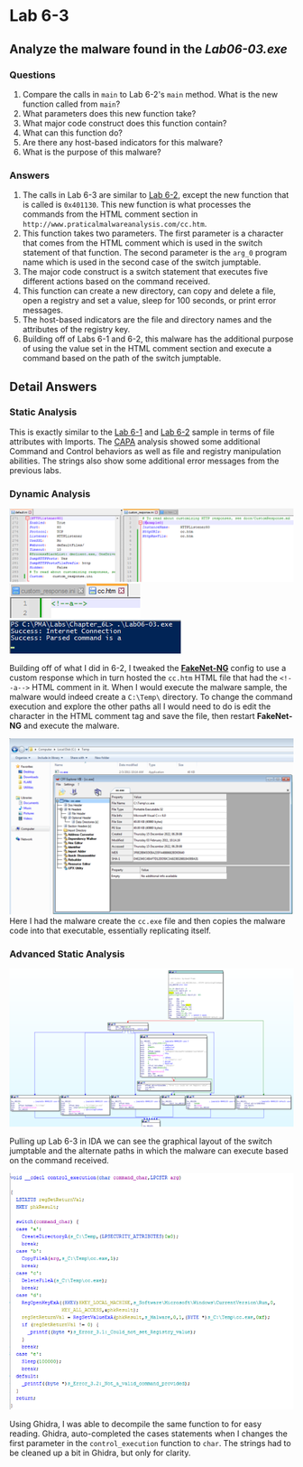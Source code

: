# Lab 6-3

## Analyze the malware found in the *Lab06-03.exe*

### Questions

1. Compare the calls in `main` to Lab 6-2's `main` method. What is the new function called from `main`?
2. What parameters does this new function take?
3. What major code construct does this function contain?
4. What can this function do?
5. Are there any host-based indicators for this malware?
6. What is the purpose of this malware?

### Answers

1. The calls in Lab 6-3 are similar to [Lab 6-2](/Chap6/6-2/README.md#answers), except the new function that is called is `0x401130`. This new function is what processes the commands from the HTML comment section in `http://www.praticalmalwareanalysis.com/cc.htm`.
2. This function takes two parameters. The first parameter is a character that comes from the HTML comment which is used in the switch statement of that function. The second parameter is the `arg_0` program name which is used in the second case of the switch jumptable.
3. The major code construct is a switch statement that executes five different actions based on the command received.
4. This function can create a new directory, can copy and delete a file, open a registry and set a value, sleep for 100 seconds, or print error messages.
5. The host-based indicators are the file and directory names and the attributes of the registry key.
6. Building off of Labs 6-1 and 6-2, this malware has the additional purpose of using the value set in the HTML comment section and execute a command based on the path of the switch jumptable.

## Detail Answers

### Static Analysis

This is exactly similar to the [Lab 6-1](/Chap6/6-1/README.md#static-analysis) and [Lab 6-2](/Chap6/6-2/README.md#static-analysis) sample in terms of file attributes with Imports. The [CAPA](CAPA.txt) analysis showed some additional Command and Control behaviors as well as file and registry manipulation abilities. The strings also show some additional error messages from the previous labs.

### Dynamic Analysis

![6-3: Dynamic Analysis](Images/6-3-1.png)
![6-3: Dynamic Analysis](Images/6-3-2.png)
![6-3: Dynamic Analysis](Images/6-3-3.png)

Building off of what I did in 6-2, I tweaked the [**FakeNet-NG**](<https://www.mandiant.com/resources/blog/fakenet-ng-next-gen>) config to use a custom response which in turn hosted the `cc.htm` HTML file that had the `<!--a-->` HTML comment in it. When I would execute the malware sample, the malware would indeed create a `C:\Temp\` directory. To change the command execution and explore the other paths all I would need to do is edit the character in the HTML comment tag and save the file, then restart **FakeNet-NG** and execute the malware.

![6-3: Dynamic Analysis](Images/6-3-6.png)
Here I had the malware create the `cc.exe` file and then copies the malware code into that executable, essentially replicating itself.

### Advanced Static Analysis

![6-3: Adv Static Analysis](Images/6-3-4.png)

Pulling up Lab 6-3 in IDA we can see the graphical layout of the switch jumptable and the alternate paths in which the malware can execute based on the command received.

![6-3: Adv Static Analysis](Images/6-3-4-1.png)

Using Ghidra, I was able to decompile the same function to for easy reading. Ghidra, auto-completed the cases statements when I changes the first parameter in the `control_execution` function to `char`. The strings had to be cleaned up a bit in Ghidra, but only for clarity.
